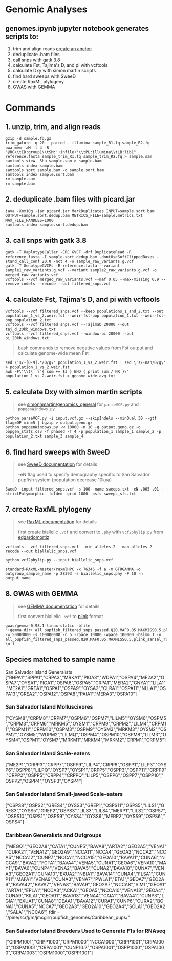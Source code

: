 # Genomic Analyses
## genomes.ipynb jupyter notebook generates scripts to:
1. trim and align reads [create an anchor](#anchors-in-markdown)
2. deduplicate .bam files
3. call snps with gatk 3.8
4. calculate Fst, Tajima's D, and pi with vcftools
5. calculate Dxy with simon martin scripts
6. find hard sweeps with SweeD
7. create RaxML plylogeny
8. GWAS with GEMMA

# Commands
## 1. unzip, trim, and align reads
```
gzip -d sample.fq.gz
trim_galore -q 20 --paired --illumina sample_R1.fq sample_R2.fq
bwa mem -aM -t 4 -R "@RG\\tID:group1\\tSM:'+infile+'\\tPL:illumina\\tLB:lib1" reference.fasta sample_trim_R1.fq sample_trim_R2.fq > sample.sam
samtools view -Shu sample.sam > sample.bam
samtools index sample.bam
samtools sort sample.bam -o sample.sort.bam
samtools index sample.sort.bam
rm sample.sam
rm sample.bam
```

## 2. deduplicate .bam files with picard.jar
```
java -Xmx10g -jar picard.jar MarkDuplicates INPUT=sample.sort.bam OUTPUT=sample.sort.dedup.bam METRICS_FILE=sample.metrics.txt MAX_FILE_HANDLES=1000
samtools index sample.sort.dedup.bam
```
## 3. call snps with gatk 3.8
```
gatk -T HaplotypeCaller -ERC GVCF -drf DuplicateRead -R reference.fasta -I sample.sort.dedup.bam -dontUseSoftClippedBases -stand_call_conf 20.0 -nct 4 -o sample_raw_variants.g.vcf
gatk -T GenotypeGVCFs -R reference.fasta --variant sample1_raw_variants.g.vcf --variant sample2_raw_variants.g.vcf -o merged_raw_variants.vcf
vcftools --vcf merged_raw_variants.vcf --maf 0.05 --max-missing 0.9 --remove-indels --recode --out filtered_snps.vcf
```
## 4. calculate Fst, Tajima's D, and pi with vcftools
```
vcftools --vcf filtered_snps.vcf --keep populations_1_and_2.txt --out population_1_vs_2.weir.fst --weir-fst-pop population_1.txt --weir-fst-pop population_2.txt
vcftools --vcf filtered_snps.vcf --TajimaD 20000 --out taj_d_20kb_windows.txt 
vcftools --vcf filtered_snps.vcf --window-pi 20000 --out pi_20kb_windows.txt
```
> bash commands to remove negative values from Fst output and calculate genome-wide mean Fst
```
sed \'s/-[0-9].*/0/g\' population_1_vs_2.weir.fst | sed \'s/-nan/0/g\' > population_1_vs_2.weir.fst
awk -F\'\\t\' \'{ sum += $3 } END { print sum / NR }\' population_1_vs_2.weir.fst > genome_wide_avg.txt
```
## 5. calculate Dxy with simon martin scripts
> see [simonhmartin/genomics_general](https://github.com/simonhmartin/genomics_general/tree/master/VCF_processing) for `parseVCF.py` and `popgenWindows.py`
```
python parseVCF.py -i input.vcf.gz --skipIndels --minQual 30 --gtf flag=DP min=5 | bgzip > output.geno.gz
python popgenWindows.py -w 10000 -m 10 -g output.geno.gz -o popgen_stats.csv -f phased -T 4 -p population_1 sample_1 sample_2 -p population_2.txt sample_3 sample_4
```
## 6. find hard sweeps with SweeD
> see [SweeD documentation](https://cme.h-its.org/exelixis/resource/download/software/sweed3.0_manual.pdf) for details
>
> -eN flag used to specify demography specific to San Salvador pupfish system (population decrease 10kya)
```
SweeD -input filtered_snps.vcf -s 100 -name sweeps.txt -eN .005 .01 -strictPolymorphic -folded -grid 1000 -osfs sweeps_sfs.txt
```
## 7. create RaxML plylogeny
> see [RaxML documentation](https://cme.h-its.org/exelixis/resource/download/NewManual.pdf) for details
>
> first create biallelic `.vcf` and convert to `.phy` with `vcf2phylip.py` from [edgardomortiz](https://github.com/edgardomortiz/vcf2phylip)
```
vcftools --vcf filtered_snps.vcf --min-alleles 2 --man-alleles 2 --recode --out biallelic_snps.vcf

python vcf2phylip.py --input biallelic_snps.vcf

standard-RAxML-master/raxmlHPC -x 76345 -f a -m GTRGAMMA -o outgroup_sample_name -p 28393 -s biallelic_snps.phy -# 10 -n output.name
```
## 8. GWAS with GEMMA
> see [GEMMA documentation](https://www.xzlab.org/software/GEMMAmanual.pdf) for details
>
> first convert biallelic `.vcf` to [plink](http://zzz.bwh.harvard.edu/plink/) format
```
gwas/gemma-0.98.1-linux-static -bfile '+gemma_dir+'all_pupfish_filtered_snps_passed.Q20.MAF0.05.MAXMISS0.5.plink -w 50000000 -s 100000000 -n 5 -rpace 10000 -wpace 100000 -bslmm 1 -o all_pupfish_filtered_snps_passed.Q20.MAF0.05.MAXMISS0.5.plink_sansal_run_'+j+' \n')

```

## Species matched to sample name
San Salvador Island Generalists
["RHPA1","SPPA1","CRPA3","MRKA1","PIGA3","WDPA1","OSPA4","ME2A2","OSPA7","OYSA1","PIGA1","OSPA6","OSPA5","CRPA1","MERA2","GNYA1","LILA1","ME2A1","GREA1","OSPA1","OSPA9","OYSA2","CLRA1","OSPA11","NLLA1","OSPA13","GREA2","OSPA12","OSPA8","PAIA1","MERA3","OSPA10"]
### San Salvador Island Molluscivores
["OYSM8","CRPM8","CRPM7","OSPM6","OSPM7","LILM5","OYSM6","OSPM5","CRPM3","CRPM6","MRKM5","OYSM1","CRPM9","CRPM2","LILM4","CRPM11","OSPM11","CRPM10","OSPM3","OSPM9","OYSM3","MRKM3","OYSM2","OSPM2","OYSM5","WDPM2","LILMQ","OSPM4","OSPM10","OSPM8","LILM3","OYSM4","OSPM1","OYSM7","MRKM1","MRKM4","MRKM2","CRPM1","CRPM5"]
### San Salvador Island Scale-eaters

["ME2P1","CRPP3","CRPP7","OSPP9","LILP4","CRPP8","OSPP1","LILP3","OYSP6","OSPP8","LILPQ","OYSP7","OYSP1","CRPP5","OSPP3","OSPP11","CRPP9","CRPP2","OSPP5","CRPP4","CRPPQ","LILP5","OSPP6","OSPP7","OSPP10","OSPP2","OSPP4","OYSP3","OYSP4"]
### San Salvador Island Small-jawed Scale-eaters

["OSPS8","OSPS2","GRES4","OYSS3","GREP1","OSPS11","OSPS5","LILS1","GRES3","OYSS5","GREP2","OSPS3","LILS3","LILS4","MERP1","LILS2","OSPS7","OSPS10","OSPS1","OSPS9","OYSS4","OYSS6","MERP2","OYSS9","OSPS6","OSPS4"]
### Caribbean Generalists and Outgroups
["MEGQ1","GEO2A8","CATA1","CUNP5","BAVA8","ARTA2","GEO2A5","VENA1","CURA21","VENA12","GEO2A9","NCCA11","NCCA4","GEOA2","NCCA2","NCCA5","NCCA12","CUNP7","NCCA1","NCCA15","GEOA10","BAVA11","CUNA6","NCCA9","BAVA2","FCTA1","BAVA4","VENA5","CUNA1","GEOA6","VENA10","MAY1","BAVA6","CUNP4","VENA2","BAVA5","CUNA2","BAVA10","CUNA7","VENA3","GEO2A1","CUNA10","EXUA2","NBIA1","BAVA14","CUNA4","FLSA1","CUNP11","MAFA1","VENA9","CUNA3","VENA7","PWLA1","ETA1","GEOA7","GEO2A6","BAVA42","BAVA7","VENA8","BAVA9","GEO2A7","NCCA8","SIM1","GEOA1","ARTA1","EPLA1","NCCA3","ACKA1","GEOA5","NCCA10","VENA13","GEOA4","CUNA9","KILA1","GEOA11","BAVA13","VENA4","CAIA1","BAVA41","CUNP3","LGIA1","EXUA1","CUNA8","DEAA1","BAVA12","CURA1","CUNP6","CURA2","BONA1","CUNA5","NCCA7","GEO2A3","GEO2A10","GEO2A4","SCLA1","GEO2A2","SALA1","NCCA6"]
fdir = "/pine/scr/j/m/jmcgirr/pupfish_genomes/Caribbean_pups/"
### San Salvador Island Breeders Used to Generate F1s for RNAseq
["CRPM1001","CRPP1000","CRPM1000","NCCA1000","CRPP1001","CRPA1000","OSPM1001","CRPA1001","CUNP10.2","OSPA1001","OSPP1000","OSPA1000","CRPA1003","OSPM1000","OSPP1001"]
